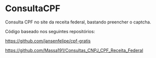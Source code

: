 # ConsultaCPF
Consulta CPF no site da receita federal, bastando preencher o captcha.

Código baseado nos seguintes repositórios:

https://github.com/jansenfelipe/cpf-gratis


https://github.com/Massa191/Consultas_CNPJ_CPF_Receita_Federal
